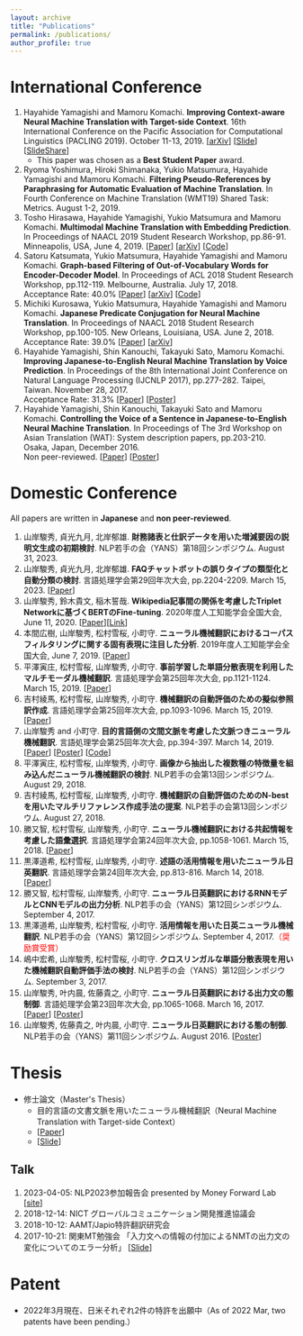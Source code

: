 ```yaml
---
layout: archive
title: "Publications"
permalink: /publications/
author_profile: true
---
```


International Conference
======
1. Hayahide Yamagishi and Mamoru Komachi. **Improving Context-aware Neural Machine Translation with Target-side Context**. 16th International Conference on the Pacific Association for Computational Linguistics (PACLING 2019). October 11-13, 2019. [[arXiv](https://arxiv.org/abs/1909.00531)] [[Slide](https://hargon24.github.io/document/pacling2019_slide.pdf)] [[SlideShare](https://www.slideshare.net/HayahideYamagishi/pacling2019-improving-contextaware-neural-machine-translation-with-targetside-context-181157007)]
   - This paper was chosen as a **Best Student Paper** award.
2. Ryoma Yoshimura, Hiroki Shimanaka, Yukio Matsumura, Hayahide Yamagishi and Mamoru Komachi. **Filtering Pseudo-References by Paraphrasing for Automatic Evaluation of Machine Translation**. In Fourth Conference on Machine Translation (WMT19) Shared Task: Metrics. August 1-2, 2019.
3. Tosho Hirasawa, Hayahide Yamagishi, Yukio Matsumura and Mamoru Komachi. **Multimodal Machine Translation with Embedding Prediction**. In Proceedings of NAACL 2019 Student Research Workshop, pp.86-91. Minneapolis, USA, June 4, 2019. [[Paper](https://aclweb.org/anthology/papers/N/N19/N19-3012/)] [[arXiv](https://arxiv.org/abs/1904.00639)] [[Code](https://github.com/toshohirasawa/nmtpytorch-emb-pred)]  
4. Satoru Katsumata, Yukio Matsumura, Hayahide Yamagishi and Mamoru Komachi. **Graph-based Filtering of Out-of-Vocabulary Words for Encoder-Decoder Model**. In Proceedings of ACL 2018 Student Research Workshop, pp.112-119. Melbourne, Australia. July 17, 2018.  
   Acceptance Rate: 40.0% [[Paper](https://aclanthology.coli.uni-saarland.de/papers/N18-4014/n18-4014)] [[arXiv](https://arxiv.org/abs/1805.11189)] [[Code](https://github.com/Katsumata420/HITS_Ranking)] 
5. Michiki Kurosawa, Yukio Matsumura, Hayahide Yamagishi and Mamoru Komachi. **Japanese Predicate Conjugation for Neural Machine Translation**. In Proceedings of NAACL 2018 Student Research Workshop, pp.100-105. New Orleans, Louisiana, USA. June 2, 2018.  
   Acceptance Rate: 39.0% [[Paper](https://aclanthology.coli.uni-saarland.de/papers/N18-4014/n18-4014)] [[arXiv](https://arxiv.org/abs/1805.10047)]
6. Hayahide Yamagishi, Shin Kanouchi, Takayuki Sato, Mamoru Komachi. **Improving Japanese-to-English Neural Machine Translation by Voice Prediction**. In Proceedings of the 8th International Joint Conference on Natural Language Processing (IJCNLP 2017), pp.277-282. Taipei, Taiwan. November 28, 2017.  
   Acceptance Rate: 31.3% [[Paper](https://aclanthology.coli.uni-saarland.de/papers/I17-2047/i17-2047)] [[Poster](https://hargon24.github.io/document/ijcnlp2017_poster.pdf)]
7. Hayahide Yamagishi, Shin Kanouchi, Takayuki Sato and Mamoru Komachi. **Controlling the Voice of a Sentence in Japanese-to-English Neural Machine Translation**. In Proceedings of The 3rd Workshop on Asian Translation (WAT): System description papers, pp.203-210. Osaka, Japan, December 2016.  
   Non peer-reviewed. [[Paper](https://aclanthology.coli.uni-saarland.de/papers/W16-4620/w16-4620)] [[Poster](https://hargon24.github.io/document/wat2016_poster.pdf)]


Domestic Conference
======
All papers are written in **Japanese** and **non peer-reviewed**.
1. 山岸駿秀, 貞光九月, 北岸郁雄. **財務諸表と仕訳データを用いた増減要因の説明文生成の初期検討**. NLP若手の会（YANS）第18回シンポジウム. August 31, 2023.
2. 山岸駿秀, 貞光九月, 北岸郁雄. **FAQチャットボットの誤りタイプの類型化と自動分類の検討**. 言語処理学会第29回年次大会, pp.2204-2209. March 15, 2023. [[Paper](https://www.anlp.jp/proceedings/annual_meeting/2023/pdf_dir/Q8-2.pdf)]
3. 山岸駿秀, 鈴木貴文, 稲木誓哉. **Wikipedia記事間の関係を考慮したTriplet Networkに基づくBERTのFine-tuning**. 2020年度人工知能学会全国大会, June 11, 2020. [[Paper](https://www.jstage.jst.go.jp/article/pjsai/JSAI2020/0/JSAI2020_3Rin476/_article/-char/ja/)][[Link](https://confit.atlas.jp/guide/event/jsai2020/subject/3Rin4-76/advanced)]
4. 本間広樹, 山岸駿秀, 松村雪桜, 小町守. **ニューラル機械翻訳におけるコーパスフィルタリングに関する固有表現に注目した分析**. 2019年度人工知能学会全国大会, June 7, 2019. [[Paper](https://confit.atlas.jp/guide/event/jsai2019/subject/4Rin1-06/advanced)]
5. 平澤寅庄, 松村雪桜, 山岸駿秀, 小町守. **事前学習した単語分散表現を利用したマルチモーダル機械翻訳**. 言語処理学会第25回年次大会, pp.1121-1124. March 15, 2019. [[Paper](http://www.anlp.jp/proceedings/annual_meeting/2019/pdf_dir/P5-22.pdf)]
6. 吉村綾馬, 松村雪桜, 山岸駿秀, 小町守. **機械翻訳の自動評価のための擬似参照訳作成**. 言語処理学会第25回年次大会, pp.1093-1096. March 15, 2019. [[Paper](http://www.anlp.jp/proceedings/annual_meeting/2019/pdf_dir/P5-15.pdf)]
7. 山岸駿秀 and 小町守. **目的言語側の文間文脈を考慮した文脈つきニューラル機械翻訳**. 言語処理学会第25回年次大会, pp.394-397. March 14, 2019. [[Paper](http://www.anlp.jp/proceedings/annual_meeting/2019/pdf_dir/P1-23.pdf)] [[Poster](https://hargon24.github.io/document/nlp2019_poster.pdf)] [[Code](https://github.com/hargon24/Context_aware_NMT)]
8. 平澤寅庄, 松村雪桜, 山岸駿秀, 小町守. **画像から抽出した複数種の特徴量を組み込んだニューラル機械翻訳の検討**. NLP若手の会第13回シンポジウム. August 29, 2018.
9. 吉村綾馬, 松村雪桜, 山岸駿秀, 小町守. **機械翻訳の自動評価のためのN-bestを用いたマルチリファレンス作成手法の提案**. NLP若手の会第13回シンポジウム. August 27, 2018.
10. 勝又智, 松村雪桜, 山岸駿秀, 小町守. **ニューラル機械翻訳における共起情報を考慮した語彙選択**. 言語処理学会第24回年次大会, pp.1058-1061. March 15, 2018. [[Paper](http://www.anlp.jp/proceedings/annual_meeting/2018/pdf_dir/P10-18.pdf)]
11. 黒澤道希, 松村雪桜, 山岸駿秀, 小町守. **述語の活用情報を用いたニューラル日英翻訳**. 言語処理学会第24回年次大会, pp.813-816. March 14, 2018. [[Paper](http://www.anlp.jp/proceedings/annual_meeting/2018/pdf_dir/P7-15.pdf)]
12. 勝又智, 松村雪桜, 山岸駿秀, 小町守. **ニューラル日英翻訳におけるRNNモデルとCNNモデルの出力分析**. NLP若手の会（YANS）第12回シンポジウム. September 4, 2017.
13. 黒澤道希, 山岸駿秀, 松村雪桜, 小町守. **活用情報を用いた日英ニューラル機械翻訳**. NLP若手の会（YANS）第12回シンポジウム. September 4, 2017.<font color="Red">（奨励賞受賞）</font>
14. 嶋中宏希, 山岸駿秀, 松村雪桜, 小町守. **クロスリンガルな単語分散表現を用いた機械翻訳自動評価手法の検討**. NLP若手の会（YANS）第12回シンポジウム. September 3, 2017. 
15. 山岸駿秀, 叶内晨, 佐藤貴之, 小町守. **ニューラル日英翻訳における出力文の態制御**. 言語処理学会第23回年次大会, pp.1065-1068. March 16, 2017. [[Paper](http://www.anlp.jp/proceedings/annual_meeting/2017/pdf_dir/P20-1.pdf)] [[Poster](https://hargon24.github.io/document/nlp2017_poster.pdf)] 
16. 山岸駿秀, 佐藤貴之, 叶内晨, 小町守. **ニューラル日英翻訳における態の制御**. NLP若手の会（YANS）第11回シンポジウム. August 2016. [[Poster](https://hargon24.github.io/document/yans2016_poster.pdf)]

Thesis
======
- 修士論文（Master's Thesis）
  - 目的言語の文書文脈を用いたニューラル機械翻訳（Neural Machine Translation with Target-side Context）
  - [[Paper](https://hargon24.github.io/document/mthesis.pdf)]
  - [[Slide](https://www.slideshare.net/HayahideYamagishi/ss-181147693)]

## Talk
1. 2023-04-05: NLP2023参加報告会 presented by Money Forward Lab [[site](https://moneyforward.connpass.com/event/276611/)]
2. 2018-12-14: NICT グローバルコミュニケーション開発推進協議会
3. 2018-10-12: AAMT/Japio特許翻訳研究会
4. 2017-10-21: 関東MT勉強会 「入力文への情報の付加によるNMTの出力文の変化についてのエラー分析」 [[Slide](https://www.slideshare.net/HayahideYamagishi/nmt-81003593)]


Patent
======
- 2022年3月現在、日米それぞれ2件の特許を出願中（As of 2022 Mar, two patents have been pending.）
